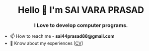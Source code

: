 
<h1 align="center"> Hello 👋 I'm SAI VARA PRASAD </h1>
<h3 align="center"> I Love to develop computer programs. </h3>


<ul>
  <li> 📫 How to reach me - <b>sai44prasad88@gmail.com</b></li>
  
  <li> 📄 Know about my experiences [<a href="shorturl.at/gipwP" target="_blank">CV</a>] </li>
</ul>
